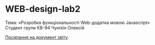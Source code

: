 # WEB-design-lab2
Тема: «Розробка функціональності Web-додатка мовою Javascript»
Cтудент групи КВ-94 Чуніхін Олексій

[Посилання на документ звіту](https://drive.google.com/file/d/15amFtbnbjM-9UW7gxT0ExhG7A0nLcFSF/view?usp=sharing).

